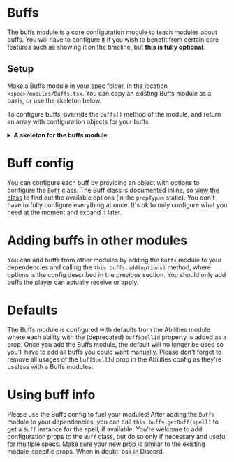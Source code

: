 # Buffs

The buffs module is a core configuration module to teach modules about buffs. You will have to configure it if you wish to benefit from certain core features such as showing it on the timeline, but **this is fully optional**.

## Setup

Make a Buffs module in your spec folder, in the location `<spec>/modules/Buffs.tsx`. You can copy an existing Buffs module as a basis, or use the skeleton below.

To configure buffs, override the `buffs()` method of the module, and return an array with configuration objects for your buffs.

<details>
  <summary>
    <strong>
     A skeleton for the buffs module
    </strong>
  </summary>

```jsx
import SPELLS from 'common/SPELLS';
import BLOODLUST_BUFFS from 'game/BLOODLUST_BUFFS';
import CoreBuffs from 'parser/core/modules/Buffs';

class Buffs extends CoreBuffs {
  buffs() {
    const combatant = this.selectedCombatant;

    return [
      {
        spellId: SPELLS.BESTIAL_WRATH.id,
        timelineHightlight: true,
      },
    ];
  }
}

export default Buffs;
```

</details>

# Buff config

You can configure each buff by providing an object with options to configure the [`Buff`](../src/parser/core/modules/Buff.js) class. The Buff class is documented inline, so [view the class](../src/parser/core/modules/Buff.js) to find out the available options (in the `propTypes` static). You don't have to fully configure everything at once. It's ok to only configure what you need at the moment and expand it later.

# Adding buffs in other modules

You can add buffs from other modules by adding the `Buffs` module to your dependencies and calling the `this.buffs.add(options)` method, where options is the config described in the previous section. You should only add buffs the player can actually receive or apply.

# Defaults

The Buffs module is configured with defaults from the Abilities module where each ability with the (deprecated) `buffSpellId` property is added as a prop. Once you add the Buffs module, the default will no longer be used so you'll have to add all buffs you could want manually. Please don't forget to remove all usages of the `buffSpellId` prop in the Abilities config as they're useless with a Buffs modules.

# Using buff info

Please use the Buffs config to fuel your modules! After adding the `Buffs` module to your dependencies, you can call `this.buffs.getBuff(spell)` to get a `Buff` instance for the spell, if available. You're welcome to add configuration props to the `Buff` class, but do so only if necessary and useful for multiple specs. Make sure your new prop is similar to the existing module-specific props. When in doubt, ask in Discord.
